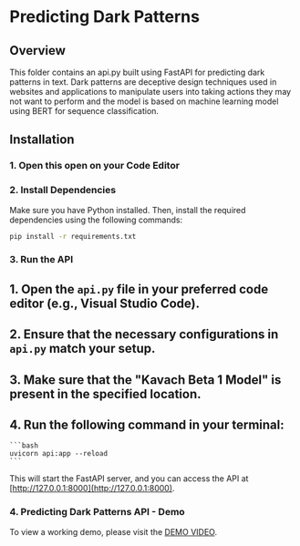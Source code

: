 # Predicting Dark Patterns

## Overview

This folder contains an api.py built using FastAPI for predicting dark patterns in text. Dark patterns are deceptive design techniques used in websites and applications to manipulate users into taking actions they may not want to perform and the model is based on machine learning model using BERT for sequence classification.

## Installation

### 1. Open this open on your Code Editor

### 2. Install Dependencies
Make sure you have Python installed. Then, install the required dependencies using the following commands:

```bash
pip install -r requirements.txt
```
### 3. Run the API

## 1. Open the `api.py` file in your preferred code editor (e.g., Visual Studio Code).

## 2. Ensure that the necessary configurations in `api.py` match your setup.

## 3. Make sure that the "Kavach Beta 1 Model" is present in the specified location.

## 4. Run the following command in your terminal:

    ```bash
    uvicorn api:app --reload
    ```

   This will start the FastAPI server, and you can access the API at [http://127.0.0.1:8000](http://127.0.0.1:8000).
   
### 4. Predicting Dark Patterns API - Demo

To view a working demo, please visit the [DEMO VIDEO](https://drive.google.com/file/d/1C3ite1ccHcss9Qbj1SWMIIuTqAshWfjU/view?usp=drive_link).



